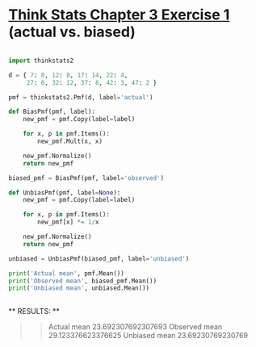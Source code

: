 # [Think Stats Chapter 3 Exercise 1](http://greenteapress.com/thinkstats2/html/thinkstats2004.html#toc31) (actual vs. biased)

```python

import thinkstats2

d = { 7: 8, 12: 8, 17: 14, 22: 4,
     27: 6, 32: 12, 37: 8, 42: 3, 47: 2 }

pmf = thinkstats2.Pmf(d, label='actual')

def BiasPmf(pmf, label):
    new_pmf = pmf.Copy(label=label)

    for x, p in pmf.Items():
        new_pmf.Mult(x, x)

    new_pmf.Normalize()
    return new_pmf

biased_pmf = BiasPmf(pmf, label='observed')

def UnbiasPmf(pmf, label=None):
    new_pmf = pmf.Copy(label=label)

    for x, p in pmf.Items():
        new_pmf[x] *= 1/x

    new_pmf.Normalize()
    return new_pmf

unbiased = UnbiasPmf(biased_pmf, label='unbiased')

print('Actual mean', pmf.Mean())
print('Observed mean', biased_pmf.Mean())
print('Unbiased mean', unbiased.Mean())
 
```
**  RESULTS: ** 
>> Actual mean 23.692307692307693
>> Observed mean 29.123376623376625
>> Unbiased mean 23.69230769230769

